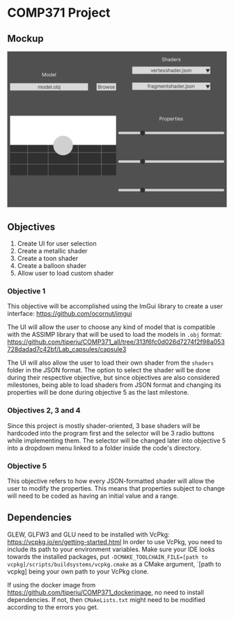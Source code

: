 # COMP371 Project

## Mockup

![alt text](https://github.com/SniffyMcTasty/COMP371-Project/blob/main/images/Mockup.png)

## Objectives

1. Create UI for user selection
2. Create a metallic shader
3. Create a toon shader
4. Create a balloon shader
5. Allow user to load custom shader

### Objective 1

This objective will be accomplished using the ImGui library to create a user interface: https://github.com/ocornut/imgui

The UI will allow the user to choose any kind of model that is compatible with the ASSIMP library that will be used to load the models in `.obj` format: https://github.com/tiperiu/COMP371_all/tree/313f6fc0d026d7274f2f98a053728dadad7c42bf/Lab_capsules/capsule3

The UI will also allow the user to load their own shader from the `shaders` folder in the JSON format.
The option to select the shader will be done during their respective objective, but since objectives are also considered milestones, being able to load shaders from JSON format
and changing its properties will be done during objective 5 as the last milestone.

### Objectives 2, 3 and 4

Since this project is mostly shader-oriented, 3 base shaders will be hardcoded into the program first and the selector will be 3 radio buttons while implementing them.
The selector will be changed later into objective 5 into a dropdown menu linked to a folder inside the code's directory.

### Objective 5

This objective refers to how every JSON-formatted shader will allow the user to modify the properties.
This means that properties subject to change will need to be coded as having an initial value and a range.

## Dependencies

GLEW, GLFW3 and GLU need to be installed with VcPkg: https://vcpkg.io/en/getting-started.html
In order to use VcPkg, you need to include its path to your environment variables.
Make sure your IDE looks towards the installed packages, put `-DCMAKE_TOOLCHAIN_FILE=[path to vcpkg]/scripts/buildsystems/vcpkg.cmake` as a CMake argument, `[path to vcpkg] being your own path to your VcPkg clone.

If using the docker image from https://github.com/tiperiu/COMP371_dockerimage, no need to install dependencies. If not, then `CMakeLists.txt` might need to be modified according to the errors you get.
